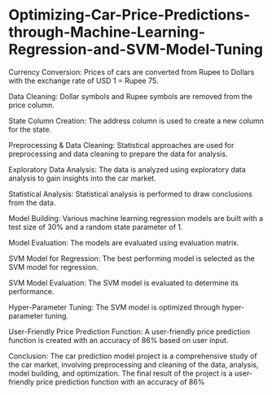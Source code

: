 # Optimizing-Car-Price-Predictions-through-Machine-Learning-Regression-and-SVM-Model-Tuning

Currency Conversion: Prices of cars are converted from Rupee to Dollars with the exchange rate of USD 1 = Rupee 75.

Data Cleaning: Dollar symbols and Rupee symbols are removed from the price column.

State Column Creation: The address column is used to create a new column for the state.

Preprocessing & Data Cleaning: Statistical approaches are used for preprocessing and data cleaning to prepare the data for analysis.

Exploratory Data Analysis: The data is analyzed using exploratory data analysis to gain insights into the car market.

Statistical Analysis: Statistical analysis is performed to draw conclusions from the data.

Model Building: Various machine learning regression models are built with a test size of 30% and a random state parameter of 1.

Model Evaluation: The models are evaluated using evaluation matrix.

SVM Model for Regression: The best performing model is selected as the SVM model for regression.

SVM Model Evaluation: The SVM model is evaluated to determine its performance.

Hyper-Parameter Tuning: The SVM model is optimized through hyper-parameter tuning.

User-Friendly Price Prediction Function: A user-friendly price prediction function is created with an accuracy of 86% based on user input.

Conclusion: The car prediction model project is a comprehensive study of the car market, involving preprocessing and cleaning of the data, analysis, model building, and optimization. The final result of the project is a user-friendly price prediction function with an accuracy of 86%
